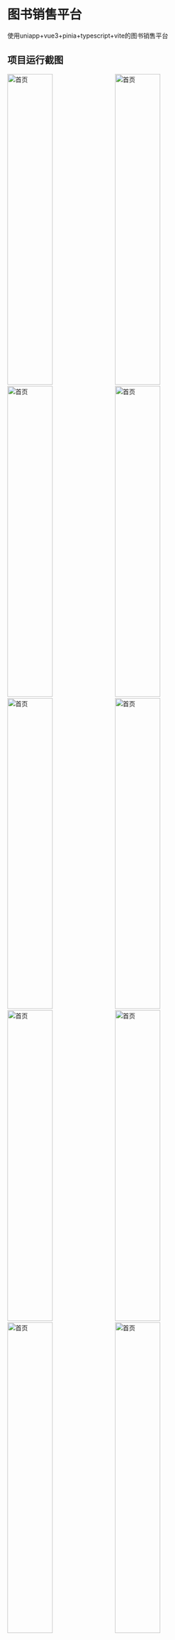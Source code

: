 # 图书销售平台
使用uniapp+vue3+pinia+typescript+vite的图书销售平台

## 项目运行截图

<img src="https://img1.imgtp.com/2023/09/09/6fL2vtNB.JPG" alt="首页" width="45%" height="700">&nbsp;&nbsp;&nbsp;&nbsp;<img src="https://img1.imgtp.com/2023/09/09/xx5EHadT.JPG" alt="首页" width="45%" height="700">
<img src="https://img1.imgtp.com/2023/09/09/eVqJX1tX.JPG" alt="首页" width="45%" height="700">&nbsp;&nbsp;&nbsp;&nbsp;<img src="https://img1.imgtp.com/2023/09/09/bTnHt1lt.JPG" alt="首页" width="45%" height="700">
<img src="https://img1.imgtp.com/2023/09/09/npC1nH8X.JPG" alt="首页" width="45%" height="700">&nbsp;&nbsp;&nbsp;&nbsp;<img src="https://img1.imgtp.com/2023/09/09/TuW0SkXv.JPG" alt="首页" width="45%" height="700">
<img src="https://img1.imgtp.com/2023/09/09/Fq4YJdkH.JPG" alt="首页" width="45%" height="700">&nbsp;&nbsp;&nbsp;&nbsp;<img src="https://img1.imgtp.com/2023/09/09/SqXGETA7.JPG" alt="首页" width="45%" height="700">
<img src="https://img1.imgtp.com/2023/09/09/bJQDsOvj.JPG" alt="首页" width="45%" height="700">&nbsp;&nbsp;&nbsp;&nbsp;<img src="https://img1.imgtp.com/2023/09/09/pssEciGg.JPG" alt="首页" width="45%" height="700">
